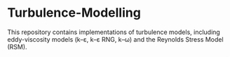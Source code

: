 # Turbulence-Modelling
This repository contains implementations of turbulence models, including eddy-viscosity models (k–ε, k–ε RNG, k–ω) and the Reynolds Stress Model (RSM).
